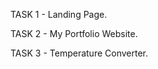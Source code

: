 TASK 1 - Landing Page.












TASK 2 - My Portfolio Website.


















TASK 3 - Temperature Converter.
